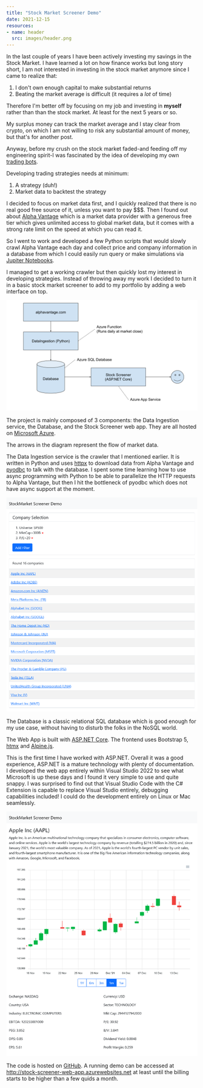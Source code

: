 ```yaml
---
title: "Stock Market Screener Demo"
date: 2021-12-15
resources:
- name: header
  src: images/header.png
---
```


In the last couple of years I have been actively investing my savings in the Stock Market. I have learned a lot on how finance works but long story short, I am not interested in investing in the stock market anymore since I came to realize that:

1. I don't own enough capital to make substantial returns
2. Beating the market average is difficult (it requires a *lot* of time)

Therefore I'm better off by focusing on my job and investing in **myself** rather than than the stock market. At least for the next 5 years or so.

My surplus money can track the market average and I stay clear from crypto, on which I am not willing to risk any substantial amount of money, but that's for another post.

Anyway, before my crush on the stock market faded-and feeding off my engineering spirit-I was fascinated by the idea of developing my own [trading bots](https://en.wikipedia.org/wiki/Automated_trading_system).

Developing trading strategies needs at minimum:
1. A strategy (duh!)
2. Market data to backtest the strategy

I decided to focus on market data first, and I quickly realized that there is no real good free source of it, unless you want to pay $$$. Then I found out about [Alpha Vantage](https://www.alphavantage.co/) which is a market data provider with a generous free tier which gives unlimited access to global market data, but it comes with a strong rate limit on the speed at which you can read it.

So I went to work and developed a few Python scripts that would slowly crawl  Alpha Vantage each day and collect price and company information in a database from which I could easily run query or make simulations via [Jupiter Notebooks](https://jupyter.org/).

I managed to get a working crawler but then quickly lost my interest in developing strategies. Instead of throwing away my work I decided to turn it in a basic stock market screener to add to my portfolio by adding a web interface on top.

![Architecture Diagram](images/architecture.svg)

The project is mainly composed of 3 components: the Data Ingestion service, the Database, and the Stock Screener web app. They are all hosted on [Microsoft Azure](https://azure.microsoft.com/en-gb/).

The arrows in the diagram represent the flow of market data.

The Data Ingestion service is the crawler that I mentioned earlier. It is written in Python and uses [httpx](https://www.python-httpx.org/) to download data from Alpha Vantage and [pyodbc](https://github.com/mkleehammer/pyodbc/wiki) to talk with the database. I spent some time learning how to use async programming with Python to be able to parallelize the HTTP requests to Alpha Vantage, but then I hit the bottleneck of pyodbc which does not have async support at the moment.

![Stock List](images/screenshot1.png)

The Database is a classic relational SQL database which is good enough for my use case, without having to disturb the folks in the NoSQL world.

The Web App is built with [ASP.NET Core](https://dotnet.microsoft.com/en-us/apps/aspnet). The frontend uses Bootstrap 5, [htmx](https://htmx.org/) and [Alpine.js](https://alpinejs.dev/).

This is the first time I have worked with ASP.NET. Overall it was a good experience, ASP.NET is a mature technology with plenty of documentation. I developed the web app entirely within Visual Studio 2022 to see what Microsoft is up these days and I found it very simple to use and quite snappy. I was surprised to find out that Visual Studio Code with the C# Extension is capable to replace Visual Studio entirely, debugging capabilities included! I could do the development entirely on Linux or Mac seamlessly.

![Company Overview](images/screenshot2.png)

The code is hosted on [GitHub](https://github.com/skilion/stock-screener). A running demo can be accessed at http://stock-screener-web-app.azurewebsites.net at least until the billing starts to be higher than a few quids a month.
